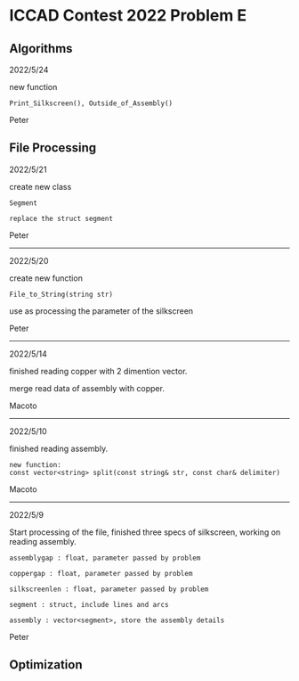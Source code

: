# ICCAD Contest 2022 Problem E

## Algorithms

2022/5/24

new function

    Print_Silkscreen(), Outside_of_Assembly()

Peter

## File Processing

2022/5/21

create new class

    Segment 

    replace the struct segment

Peter

---

2022/5/20

create new function

    File_to_String(string str)

use as processing the parameter of the silkscreen

Peter

---

2022/5/14

finished reading copper with 2 dimention vector.

merge read data of assembly with copper.

Macoto

---

2022/5/10

finished reading assembly.

    new function:
    const vector<string> split(const string& str, const char& delimiter)

Macoto

---

2022/5/9

Start processing of the file, finished three specs of silkscreen, working on reading assembly.

    assemblygap : float, parameter passed by problem

    coppergap : float, parameter passed by problem

    silkscreenlen : float, parameter passed by problem

    segment : struct, include lines and arcs

    assembly : vector<segment>, store the assembly details
Peter

## Optimization
